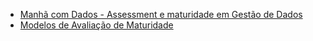 - [Manhã com Dados - Assessment e maturidade em Gestão de Dados](https://www.youtube.com/watch?v=-MU4mrp_7aQ)
- [Modelos de Avaliação de Maturidade](https://github.com/SuperNerb/Data-Governance-Compilation/tree/master/Library/Maturity%20Models)
